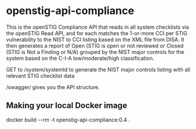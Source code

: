 # openstig-api-compliance
This is the openSTIG Compliance API that reads in all system checklists via the openSTIG Read API, 
and for each matches the 1-or-more CCI per STIG vulnerability to the NIST to CCI listing based on 
the XML file from DISA. It then generates a report of Open (STIG is open or not reviewed or Closed
(STIG is Not a Finding or N/A) grouped by the NIST major controls for the system based on the C-I-A 
low/moderate/high classification.

GET to /system/systemId to generate the NIST major controls listing with all relevant STIG checklist data

/swagger/ gives you the API structure.

## Making your local Docker image
docker build --rm -t openstig-api-compliance:0.4 .
